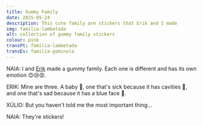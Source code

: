 ```yaml
---
title: Gummy Family
date: 2025-05-24
description: This cute family are stickers that Erik and I made
img: familia-lambetada
alt: collection of gummy family stickers
colour: pink
transPt: familia-lambetada
transEs: familia-gominola
---
```


NAIA: I and [Erik](/en/erik) made a gummy family. Each one is different and has its own emotion 😊😢😡.

ERIK: Mine are three. A baby 👶, one that's sick because it has cavities 🦷, and one that's sad because it has a blue face 💙.

XÚLIO: But you haven't told me the most important thing...

NAIA: They're stickers!